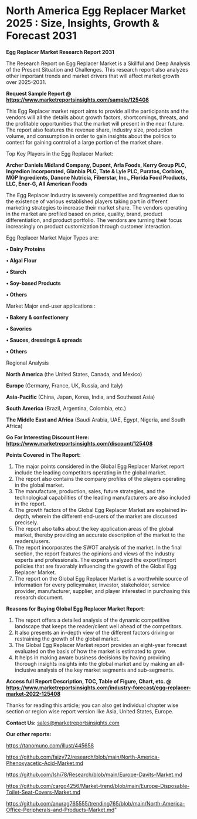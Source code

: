 # North America Egg Replacer Market 2025 : Size, Insights, Growth & Forecast 2031

<strong>Egg Replacer Market Research Report 2031</strong>

The Research Report on Egg Replacer Market is a Skillful and Deep Analysis of the Present Situation and Challenges. This research report also analyzes other important trends and market drivers that will affect market growth over 2025-2031.

<strong>Request Sample Report @ <a href=https://www.marketreportsinsights.com/sample/125408>https://www.marketreportsinsights.com/sample/125408</a></strong>

This Egg Replacer market report aims to provide all the participants and the vendors will all the details about growth factors, shortcomings, threats, and the profitable opportunities that the market will present in the near future. The report also features the revenue share, industry size, production volume, and consumption in order to gain insights about the politics to contest for gaining control of a large portion of the market share.

Top Key Players in the Egg Replacer Market:

<strong>Archer Daniels Midland Company, Dupont, Arla Foods, Kerry Group PLC, Ingredion Incorporated, Glanbia PLC, Tate & Lyle PLC, Puratos, Corbion, MGP Ingredients, Danone Nutricia, Fiberstar, Inc., Florida Food Products, LLC, Ener-G, All American Foods</strong>

The Egg Replacer Industry is severely competitive and fragmented due to the existence of various established players taking part in different marketing strategies to increase their market share. The vendors operating in the market are profiled based on price, quality, brand, product differentiation, and product portfolio. The vendors are turning their focus increasingly on product customization through customer interaction.

Egg Replacer Market Major Types are:

<strong>• Dairy Proteins

• Algal Flour

• Starch

• Soy-based Products

• Others</strong>

Market Major end-user applications :

<strong>• Bakery & confectionery

• Savories

• Sauces, dressings & spreads

• Others</strong>

Regional Analysis

</u><strong><b>North America</b></strong> (the United States, Canada, and Mexico)

<strong><b>Europe </b></strong>(Germany, France, UK, Russia, and Italy)

<strong><b>Asia-Pacific</b></strong> (China, Japan, Korea, India, and Southeast Asia)

<strong><b>South America</b></strong> (Brazil, Argentina, Colombia, etc.)

<strong><b>The Middle East and Africa</b></strong> (Saudi Arabia, UAE, Egypt, Nigeria, and South Africa)

<strong>Go For Interesting Discount Here: <a href=https://www.marketreportsinsights.com/discount/125408>https://www.marketreportsinsights.com/discount/125408</a></strong>

<strong>Points Covered in The Report:</strong>
<ol>
  <li>The major points considered in the Global Egg Replacer Market report include the leading competitors operating in the global market.</li>
  <li>The report also contains the company profiles of the players operating in the global market.</li>
  <li>The manufacture, production, sales, future strategies, and the technological capabilities of the leading manufacturers are also included in the report.</li>
  <li>The growth factors of the Global Egg Replacer Market are explained in-depth, wherein the different end-users of the market are discussed precisely.</li>
  <li>The report also talks about the key application areas of the global market, thereby providing an accurate description of the market to the readers/users.</li>
  <li>The report incorporates the SWOT analysis of the market. In the final section, the report features the opinions and views of the industry experts and professionals. The experts analyzed the export/import policies that are favorably influencing the growth of the Global Egg Replacer Market.</li>
  <li>The report on the Global Egg Replacer Market is a worthwhile source of information for every policymaker, investor, stakeholder, service provider, manufacturer, supplier, and player interested in purchasing this research document.</li>
</ol>
<strong>Reasons for Buying Global Egg Replacer Market Report:</strong>

<ol>
  <li>The report offers a detailed analysis of the dynamic competitive landscape that keeps the reader/client well ahead of the competitors.</li>
  <li>It also presents an in-depth view of the different factors driving or restraining the growth of the global market.</li>
  <li>The Global Egg Replacer Market report provides an eight-year forecast evaluated on the basis of how the market is estimated to grow.</li>
  <li>It helps in making aware business decisions by having providing thorough insights insights into the global market and by making an all-inclusive analysis of the key market segments and sub-segments.</li>
</ol>
<strong>Access full Report Description, TOC, Table of Figure, Chart, etc. @ <a href=https://www.marketreportsinsights.com/industry-forecast/egg-replacer-market-2022-125408>https://www.marketreportsinsights.com/industry-forecast/egg-replacer-market-2022-125408</a></strong>


Thanks for reading this article; you can also get individual chapter wise section or region wise report version like Asia, United States, Europe.

<strong>Contact Us:</strong>
sales@marketreportsinsights.com

<strong>Our other reports:</strong>

<a href=https://tanomuno.com/illust/445658>https://tanomuno.com/illust/445658</a>

<a href=https://github.com/faizy72/research/blob/main/North-America-Phenoxyacetic-Acid-Market.md>https://github.com/faizy72/research/blob/main/North-America-Phenoxyacetic-Acid-Market.md</a>

<a href=https://github.com/Ishi78/Research/blob/main/Europe-Davits-Market.md>https://github.com/Ishi78/Research/blob/main/Europe-Davits-Market.md</a>

<a href=https://github.com/cargo4256/Market-trend/blob/main/Europe-Disposable-Toilet-Seat-Covers-Market.md>https://github.com/cargo4256/Market-trend/blob/main/Europe-Disposable-Toilet-Seat-Covers-Market.md</a>

<a href=https://github.com/anurag765555/trending765/blob/main/North-America-Office-Peripherals-and-Products-Market.md>https://github.com/anurag765555/trending765/blob/main/North-America-Office-Peripherals-and-Products-Market.md</a>"
